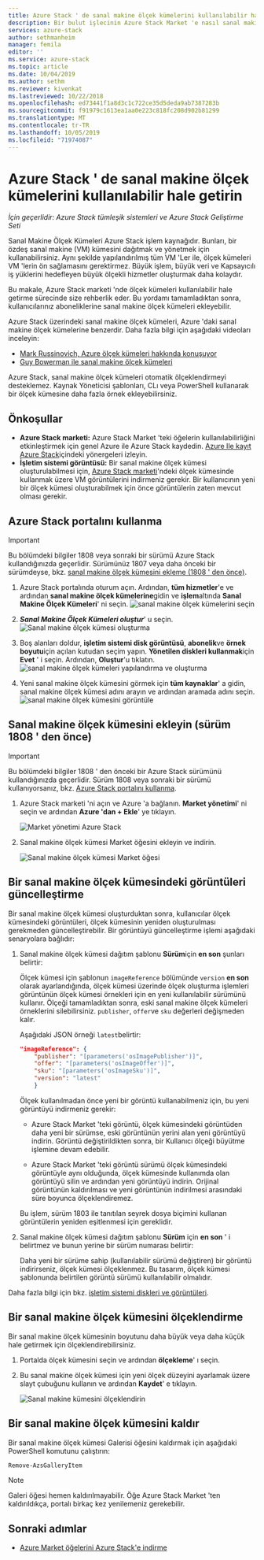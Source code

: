 ```yaml
---
title: Azure Stack ' de sanal makine ölçek kümelerini kullanılabilir hale getirin | Microsoft Docs
description: Bir bulut işlecinin Azure Stack Market 'e nasıl sanal makine ölçek kümeleri ekleyebileceğinizi öğrenin.
services: azure-stack
author: sethmanheim
manager: femila
editor: ''
ms.service: azure-stack
ms.topic: article
ms.date: 10/04/2019
ms.author: sethm
ms.reviewer: kivenkat
ms.lastreviewed: 10/22/2018
ms.openlocfilehash: ed73441f1a8d3c1c722ce35d5deda9ab7387283b
ms.sourcegitcommit: f91979c1613ea1aa0e223c818fc208d902b81299
ms.translationtype: MT
ms.contentlocale: tr-TR
ms.lasthandoff: 10/05/2019
ms.locfileid: "71974087"
---
```

# <a name="make-virtual-machine-scale-sets-available-in-azure-stack"></a>Azure Stack ' de sanal makine ölçek kümelerini kullanılabilir hale getirin

*İçin geçerlidir: Azure Stack tümleşik sistemleri ve Azure Stack Geliştirme Seti*
  
Sanal Makine Ölçek Kümeleri Azure Stack işlem kaynağıdır. Bunları, bir özdeş sanal makine (VM) kümesini dağıtmak ve yönetmek için kullanabilirsiniz. Aynı şekilde yapılandırılmış tüm VM 'Ler ile, ölçek kümeleri VM 'lerin ön sağlamasını gerektirmez. Büyük işlem, büyük veri ve Kapsayıcılı iş yüklerini hedefleyen büyük ölçekli hizmetler oluşturmak daha kolaydır.

Bu makale, Azure Stack marketi 'nde ölçek kümeleri kullanılabilir hale getirme sürecinde size rehberlik eder. Bu yordamı tamamladıktan sonra, kullanıcılarınız aboneliklerine sanal makine ölçek kümeleri ekleyebilir.

Azure Stack üzerindeki sanal makine ölçek kümeleri, Azure 'daki sanal makine ölçek kümelerine benzerdir. Daha fazla bilgi için aşağıdaki videoları inceleyin:

* [Mark Russinovich, Azure ölçek kümeleri hakkında konuşuyor](https://channel9.msdn.com/Blogs/Regular-IT-Guy/Mark-Russinovich-Talks-Azure-Scale-Sets/)
* [Guy Bowerman ile sanal makine ölçek kümeleri](https://channel9.msdn.com/Shows/Cloud+Cover/Episode-191-Virtual-Machine-Scale-Sets-with-Guy-Bowerman)

Azure Stack, sanal makine ölçek kümeleri otomatik ölçeklendirmeyi desteklemez. Kaynak Yöneticisi şablonları, CLı veya PowerShell kullanarak bir ölçek kümesine daha fazla örnek ekleyebilirsiniz.

## <a name="prerequisites"></a>Önkoşullar

* **Azure Stack marketi:** Azure Stack Market 'teki öğelerin kullanılabilirliğini etkinleştirmek için genel Azure ile Azure Stack kaydedin. [Azure Ile kayıt Azure Stack](azure-stack-registration.md)içindeki yönergeleri izleyin.
* **İşletim sistemi görüntüsü:** Bir sanal makine ölçek kümesi oluşturulabilmesi için, [Azure Stack marketi](azure-stack-download-azure-marketplace-item.md)'ndeki ölçek kümesinde kullanmak üzere VM görüntülerini indirmeniz gerekir. Bir kullanıcının yeni bir ölçek kümesi oluşturabilmek için önce görüntülerin zaten mevcut olması gerekir.

## <a name="use-the-azure-stack-portal"></a>Azure Stack portalını kullanma

>[!IMPORTANT]  
> Bu bölümdeki bilgiler 1808 veya sonraki bir sürümü Azure Stack kullandığınızda geçerlidir. Sürümünüz 1807 veya daha önceki bir sürümdeyse, bkz. [sanal makine ölçek kümesini ekleme (1808 ' den önce)](#add-the-virtual-machine-scale-set-prior-to-version-1808).

1. Azure Stack portalında oturum açın. Ardından, **tüm hizmetler**'e ve ardından **sanal makine ölçek kümelerine**gidin ve **işlem**altında **Sanal Makine Ölçek Kümeleri**' ni seçin.
   ![sanal makine ölçek kümelerini seçin](media/azure-stack-compute-add-scalesets/all-services.png)

2. ***Sanal Makine Ölçek Kümeleri oluştur***' u seçin.
   ![Sanal makine ölçek kümesi oluşturma](media/azure-stack-compute-add-scalesets/create-scale-set.png)

3. Boş alanları doldur, **işletim sistemi disk görüntüsü**, **abonelik**ve **örnek boyutu**için açılan kutudan seçim yapın. **Yönetilen diskleri kullanmak**için **Evet** ' i seçin. Ardından, **Oluştur**'u tıklatın.
    ![sanal makine ölçek kümeleri yapılandırma ve oluşturma](media/azure-stack-compute-add-scalesets/create.png)

4. Yeni sanal makine ölçek kümesini görmek için **tüm kaynaklar**' a gidin, sanal makine ölçek kümesi adını arayın ve ardından aramada adını seçin.
   ![sanal makine ölçek kümesini görüntüle](media/azure-stack-compute-add-scalesets/search.png)

## <a name="add-the-virtual-machine-scale-set-prior-to-version-1808"></a>Sanal makine ölçek kümesini ekleyin (sürüm 1808 ' den önce)

>[!IMPORTANT]  
> Bu bölümdeki bilgiler 1808 ' den önceki bir Azure Stack sürümünü kullandığınızda geçerlidir. Sürüm 1808 veya sonraki bir sürümü kullanıyorsanız, bkz. [Azure Stack portalını kullanma](#use-the-azure-stack-portal).

1. Azure Stack marketi 'ni açın ve Azure 'a bağlanın. **Market yönetimi**' ni seçin ve ardından **Azure 'dan + Ekle**' ye tıklayın.

    ![Market yönetimi Azure Stack](media/azure-stack-compute-add-scalesets/image01.png)

2. Sanal makine ölçek kümesi Market öğesini ekleyin ve indirin.

    ![Sanal makine ölçek kümesi Market öğesi](media/azure-stack-compute-add-scalesets/image02.png)

## <a name="update-images-in-a-virtual-machine-scale-set"></a>Bir sanal makine ölçek kümesindeki görüntüleri güncelleştirme

Bir sanal makine ölçek kümesi oluşturduktan sonra, kullanıcılar ölçek kümesindeki görüntüleri, ölçek kümesinin yeniden oluşturulması gerekmeden güncelleştirebilir. Bir görüntüyü güncelleştirme işlemi aşağıdaki senaryolara bağlıdır:

1. Sanal makine ölçek kümesi dağıtım şablonu **Sürüm**için **en son** şunları belirtir:  

   Ölçek kümesi için şablonun `imageReference` bölümünde `version` **en son** olarak ayarlandığında, ölçek kümesi üzerinde ölçek oluşturma işlemleri görüntünün ölçek kümesi örnekleri için en yeni kullanılabilir sürümünü kullanır. Ölçeği tamamladıktan sonra, eski sanal makine ölçek kümeleri örneklerini silebilirsiniz. `publisher`, `offer`ve `sku` değerleri değişmeden kalır.

   Aşağıdaki JSON örneği `latest`belirtir:  

    ```json  
    "imageReference": {
        "publisher": "[parameters('osImagePublisher')]",
        "offer": "[parameters('osImageOffer')]",
        "sku": "[parameters('osImageSku')]",
        "version": "latest"
        }
    ```

   Ölçek kullanılmadan önce yeni bir görüntü kullanabilmeniz için, bu yeni görüntüyü indirmeniz gerekir:  

   * Azure Stack Market 'teki görüntü, ölçek kümesindeki görüntüden daha yeni bir sürümse, eski görüntünün yerini alan yeni görüntüyü indirin. Görüntü değiştirildikten sonra, bir Kullanıcı ölçeği büyütme işlemine devam edebilir.

   * Azure Stack Market 'teki görüntü sürümü ölçek kümesindeki görüntüyle aynı olduğunda, ölçek kümesinde kullanımda olan görüntüyü silin ve ardından yeni görüntüyü indirin. Orijinal görüntünün kaldırılması ve yeni görüntünün indirilmesi arasındaki süre boyunca ölçeklendiremez.

   Bu işlem, sürüm 1803 ile tanıtılan seyrek dosya biçimini kullanan görüntülerin yeniden eşitlenmesi için gereklidir.

2. Sanal makine ölçek kümesi dağıtım şablonu **Sürüm** için **en son** ' i belirtmez ve bunun yerine bir sürüm numarası belirtir:  

    Daha yeni bir sürüme sahip (kullanılabilir sürümü değiştiren) bir görüntü indirirseniz, ölçek kümesi ölçeklenmez. Bu tasarım, ölçek kümesi şablonunda belirtilen görüntü sürümü kullanılabilir olmalıdır.  

Daha fazla bilgi için bkz. [işletim sistemi diskleri ve görüntüleri](../user/azure-stack-compute-overview.md#operating-system-disks-and-images).  

## <a name="scale-a-virtual-machine-scale-set"></a>Bir sanal makine ölçek kümesini ölçeklendirme

Bir sanal makine ölçek kümesinin boyutunu daha büyük veya daha küçük hale getirmek için ölçeklendirebilirsiniz.

1. Portalda ölçek kümesini seçin ve ardından **ölçekleme**' ı seçin.

2. Bu sanal makine ölçek kümesi için yeni ölçek düzeyini ayarlamak üzere slayt çubuğunu kullanın ve ardından **Kaydet**' e tıklayın.

     ![Sanal makine kümesini ölçeklendirin](media/azure-stack-compute-add-scalesets/scale.png)

## <a name="remove-a-virtual-machine-scale-set"></a>Bir sanal makine ölçek kümesini kaldır

Bir sanal makine ölçek kümesi Galerisi öğesini kaldırmak için aşağıdaki PowerShell komutunu çalıştırın:

```powershell  
Remove-AzsGalleryItem
```

> [!NOTE]
> Galeri öğesi hemen kaldırılmayabilir. Öğe Azure Stack Market 'ten kaldırıldıkça, portalı birkaç kez yenilemeniz gerekebilir.

## <a name="next-steps"></a>Sonraki adımlar

* [Azure Market öğelerini Azure Stack'e indirme](azure-stack-download-azure-marketplace-item.md)
